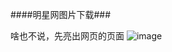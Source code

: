 ####明星网图片下载###

啥也不说，先亮出网页的页面
![image](https://github.com/1jone/Spider-StarPicter/blob/master/images/start1.PNG)

